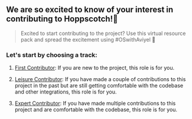 ## We are so excited to know of your interest in contributing to Hoppscotch!🎉
> Excited to start contributing to the project? Use this virtual resource pack and spread the excitement using #OSwithAviyel 🥁  

### Let's start by choosing a track:

1) [First Contributor](first-contributor.md): If you are new to the project, this role is for you.

2) [Leisure Contributor](leisure-contributor.md): If you have made a couple of contributions to this project in the past but are still getting comfortable with the codebase and other integrations, this role is for you.

3) [Expert Contributor](expert-contributor.md): If you have made multiple contributions to this project and are comfortable with the codebase, this role is for you.
